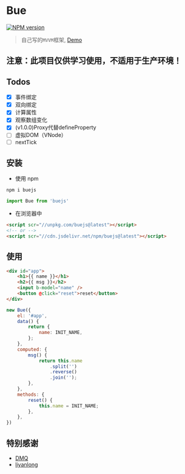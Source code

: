 # Bue
[![NPM version](https://img.shields.io/npm/v/buejs.svg)](https://npmjs.org/package/buejs)
> 自己写的`MVVM`框架, [Demo](https://bowencool.github.io/bue/)
## 注意：此项目仅供学习使用，不适用于生产环境！

## Todos
 - [x] 事件绑定
 - [x] 双向绑定
 - [x] 计算属性
 - [x] 观察数组变化
 - [x] (v1.0.0)Proxy代替defineProperty
 - [ ] 虚拟DOM（VNode）
 - [ ] nextTick

## 安装
 - 使用 npm
``` bash
npm i buejs
```
``` js
import Bue from 'buejs'
```
 - 在浏览器中
``` html
<script scr="//unpkg.com/buejs@latest"></script>
<!-- or -->
<script scr="//cdn.jsdelivr.net/npm/buejs@latest"></script>
```

## 使用
``` html
<div id="app">
	<h1>{{ name }}</h1>
	<h2>{{ msg }}</h2>
	<input b-model="name" />
	<button @click="reset">reset</button>
</div>
```
``` js
new Bue({
	el: '#app',
	data() {
		return {
			name: INIT_NAME,
		};
	},
	computed: {
		msg() {
			return this.name
				.split('')
				.reverse()
				.join('');
		},
	},
	methods: {
		reset() {
			this.name = INIT_NAME;
		},
	},
})
```

## 特别感谢

- [DMQ](https://github.com/DMQ)
- [liyanlong](https://github.com/liyanlong)
